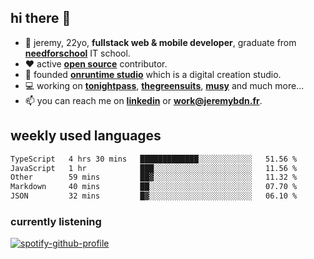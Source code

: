 ## hi there 👋

- 👦 jeremy,  22yo, **fullstack web & mobile developer**, graduate from **[needforschool](https://www.needfor-school.com/)** IT school.
- ❤️ active **[open source](https://github.com/jerembdn)** contributor.
- 🧠 founded **[onruntime studio](https://github.com/onruntime)** which is a digital creation studio.
- 💻 working on **[tonightpass](https://tonightpass.com)**, **[thegreensuits](https://thegreensuits.fr)**, **[musy](https://github.com/musyapp)** and much more...
- 📫 you can reach me on **[linkedin](https://www.linkedin.com/in/jeremybdn/)** or **[work@jeremybdn.fr](mailto:work@jeremybdn.fr)**.

## weekly used languages

<!--START_SECTION:waka-->

```txt
TypeScript   4 hrs 30 mins   █████████████░░░░░░░░░░░░   51.56 %
JavaScript   1 hr            ███░░░░░░░░░░░░░░░░░░░░░░   11.56 %
Other        59 mins         ██▓░░░░░░░░░░░░░░░░░░░░░░   11.32 %
Markdown     40 mins         ██░░░░░░░░░░░░░░░░░░░░░░░   07.70 %
JSON         32 mins         █▓░░░░░░░░░░░░░░░░░░░░░░░   06.10 %
```

<!--END_SECTION:waka-->

### currently listening
[![spotify-github-profile](https://spotify-github-profile.vercel.app/api/view?uid=31ugdvkonmhxzbnkai2r7ue2empe&cover_image=true&theme=natemoo-re&show_offline=false&background_color=121212&bar_color=3356d7&bar_color_cover=false)](https://open.spotify.com/user/31225jnpumbhbpldcz2wjg24aymi)
